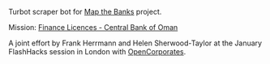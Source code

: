 Turbot scraper bot for [Map the Banks](http://mapthebanks.com/) project.

Mission: [Finance Licences - Central Bank of Oman](https://missions.opencorporates.com/missions/761)

A joint effort by Frank Herrmann and Helen Sherwood-Taylor at the January FlashHacks
session in London with [OpenCorporates](http://opencorporates.com/).
